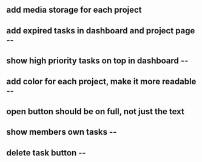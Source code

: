 ## add media storage for each project
## add expired tasks in dashboard and project page --
## show high priority tasks on top in dashboard --
## add color for each project, make it more readable --
## open button should be on full, not just the text
## show members own tasks --
## delete task button --